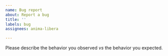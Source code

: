 ```yaml
---
name: Bug report
about: Report a bug
title: ''
labels: bug
assignees: anima-libera

---
```


Please describe the behavior you observed *vs* the behavior you expected.
